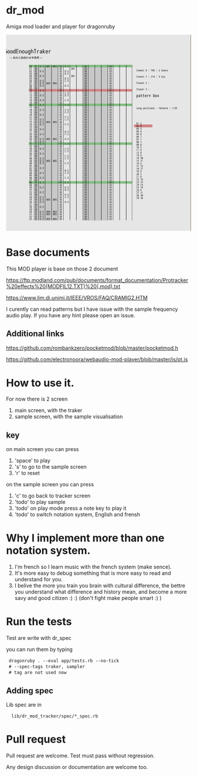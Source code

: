 # dr_mod
Amiga mod loader and player for dragonruby

![main_screen](./readme_files/001_main_screen.png)

# Base documents

This MOD player is base on those 2 document

https://ftp.modland.com/pub/documents/format_documentation/Protracker%20effects%20(MODFIL12.TXT)%20(.mod).txt

https://www.lim.di.unimi.it/IEEE/VROS/FAQ/CRAMIG2.HTM

I curently can read patterns but I have issue with the sample frequency audio play.
If you have any hint please open an issue.

## Additional links

https://github.com/rombankzero/pocketmod/blob/master/pocketmod.h

https://github.com/electronoora/webaudio-mod-player/blob/master/js/pt.js

# How to use it.

For now there is 2 screen

1. main   screen, with the traker
2. sample screen, with the sample visualisation

## key

on main screen you can press
1. 'space' to play
2. 's' to go to the sample screen
3. 'r' to reset

on the sample screen you can press

1. 'c' to go back to tracker screen
2. 'todo' to play sample
3. 'todo' on play mode press a note key to play it
4. 'todo' to switch notation system, English and frensh

# Why I implement more than one notation system.

1. I'm french so I learn music with the french system (make sence).
2. It's more easy to debug something that is more easy to read and understand
   for you.
3. I belive the more you train you brain with cultural difference, the bettre
   you understand what difference and history mean, and become a more savy and
   good citizen :) :) (don't fight make people smart :) )

# Run the tests

Test are write with dr_spec

you can run them by typing

```
 dragonruby . --eval app/tests.rb --no-tick
 # --spec-tags traker, sampler
 # tag are not used now
```

## Adding spec

Lib spec are in
```
  lib/dr_mod_tracker/spec/*_spec.rb
```




# Pull request

Pull request are welcome.
Test must pass without regression.

Any design discussion or documentation are welcome too.
